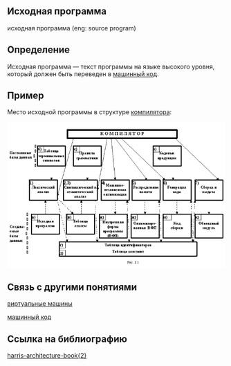 ## Исходная программа 
исходная программа (eng: source program) 

## Определение
Исходная программа — текст программы на языке высокого уровня, который должен быть переведен в [машинный код](https://github.com/vernikkkkkkkkkkkkkkkkkkk/concept_new/blob/main/concept/machine%20code.md).
## Пример
Место исходной программы в структуре [компилятора](https://github.com/vernikkkkkkkkkkkkkkkkkkk/concept_new/blob/main/concept/compiler.md):

![source program](https://github.com/vernikkkkkkkkkkkkkkkkkkk/concept_new/blob/main/images/compiler_org.png)

## Связь с другими понятиями
[виртуальные машины](https://github.com/vernikkkkkkkkkkkkkkkkkkk/concept_new/blob/main/concept/virtual%20machines.md)

[машинный код](https://github.com/vernikkkkkkkkkkkkkkkkkkk/concept_new/blob/main/concept/machine%20code.md)

## Cсылка на библиографию
[harris-architecture-book{2}](https://github.com/vernikkkkkkkkkkkkkkkkkkk/concept_new/blob/main/bibliography/harris-architecture-book%7B2%7D.md)

